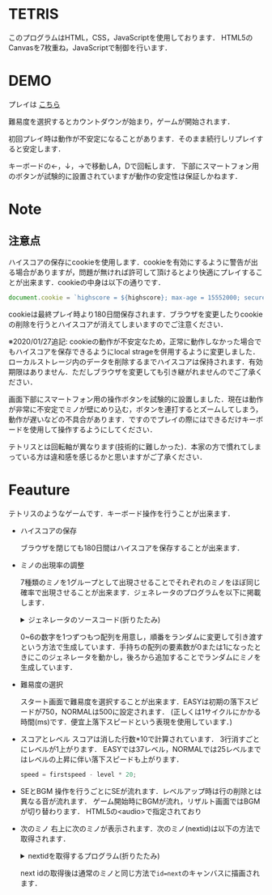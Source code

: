 # TETRIS

このプログラムはHTML，CSS，JavaScriptを使用しております．
HTML5のCanvasを7枚重ね，JavaScriptで制御を行います．

# DEMO

プレイは [こちら](https://yuusc.github.io/tetris/)

難易度を選択するとカウントダウンが始まり，ゲームが開始されます．

初回プレイ時は動作が不安定になることがあります．そのまま続行しリプレイすると安定します．

キーボードの←，↓，→で移動しA，Dで回転します．
下部にスマートフォン用のボタンが試験的に設置されていますが動作の安定性は保証しかねます．

# Note
## 注意点
ハイスコアの保存にcookieを使用します．cookieを有効にするように警告が出る場合がありますが，問題が無ければ許可して頂けるとより快適にプレイすることが出来ます．cookieの中身は以下の通りです．

```js
document.cookie = `highscore = ${highscore}; max-age = 15552000; secure`
```

cookieは最終プレイ時より180日間保存されます．ブラウザを変更したりcookieの削除を行うとハイスコアが消えてしまいますのでご注意ください．

※2020/01/27追記: 
cookieの動作が不安定なため，正常に動作しなかった場合でもハイスコアを保存できるようにlocal strageを併用するように変更しました．ローカルストレージ内のデータを削除するまでハイスコアは保持されます．有効期限はありません．ただしブラウザを変更しても引き継がれませんのでご了承ください．


画面下部にスマートフォン用の操作ボタンを試験的に設置しました．現在は動作が非常に不安定でミノが壁にめり込む，ボタンを連打するとズームしてしまう，動作が遅いなどの不具合があります．ですのでプレイの際にはできるだけキーボードを使用して操作するようにしてください．

テトリスとは回転軸が異なります(技術的に難しかった)．本家の方で慣れてしまっている方は違和感を感じるかと思いますがご了承ください．

# Feauture
テトリスのようなゲームです．キーボード操作を行うことが出来ます．
- ハイスコアの保存
  
    ブラウザを閉じても180日間はハイスコアを保存することが出来ます．
- ミノの出現率の調整
  
  7種類のミノを1グループとして出現させることでそれぞれのミノをほぼ同じ確率で出現させることが出来ます．ジェネレータのプログラムを以下に掲載します．
  <details>
    <summary>ジェネレータのソースコード(折りたたみ)</summary>

    ```js
    function* randomGenerator() {
    let bag = [];
    var num;
    while (true) {
        if (bag.length === 0){
        bag = [0, 1, 2, 3, 4, 5, 6];
        for (i = bag.length; 1 < i; i--) {
            k = Math.floor(Math.random() * i);
            [bag[k], bag[i - 1]] = [bag[i - 1], bag[k]];
            }
        }
        num = bag[0];
        bag.shift();
        yield num;
        }
    }
    ```

    </details>

    0~6の数字を1つずつもつ配列を用意し，順番をランダムに変更して引き渡すという方法で生成しています．手持ちの配列の要素数が0または1になったときにこのジェネレータを動かし，後ろから追加することでランダムにミノを生成しています．

- 難易度の選択

    スタート画面で難易度を選択することが出来ます．EASYは初期の落下スピードが750，NORMALは500に設定されます．
    (正しくは1サイクルにかかる時間(ms)です．便宜上落下スピードという表現を使用しています．)

- スコアとレベル
    スコアは消した行数*10で計算されています．
    3行消すごとにレベルが1上がります．
    EASYでは37レベル，NORMALでは25レベルまではレベルの上昇に伴い落下スピードも上がります．

    ```js
    speed = firstspeed - level * 20;
    ```

- SEとBGM
    操作を行うごとにSEが流れます．レベルアップ時は行の削除とは異なる音が流れます．
    ゲーム開始時にBGMが流れ，リザルト画面ではBGMが切り替わります．
    HTML5の\<audio>で指定されており

- 次のミノ
    右上に次のミノが表示されます．次のミノ(nextid)は以下の方法で取得されます．
    <details>
    <summary>nextidを取得するプログラム(折りたたみ)</summary>

     ```js
    if (minolist.length == 0||minolist.length == 1) {   //minolistに1つしか無かったら
        for (num of g) {
            if (minolist.length != 7){
            minolist.push(num);
            }else{
                break;
            }
        }
    }

    id = nextid;
    nextid = minolist[0];
    minolist.shift();
    ```

    </details>
   
    next idの取得後は通常のミノと同じ方法で`id=next`のキャンバスに描画されます．

